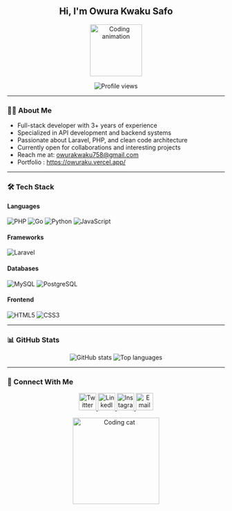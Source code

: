 <h2 align="center">
  Hi, I'm Owura Kwaku Safo
</h2>

<div align="center">
  <img src="https://i.pinimg.com/originals/2e/5c/72/2e5c72d2e357c97df0cbd6d63e782989.gif" width="120" alt="Coding animation">
</div>

<p align="center">
  <img src="https://komarev.com/ghpvc/?username=Owuraku22&label=Profile%20views&color=0e75b6&style=flat" alt="Profile views">
</p>

---

### 👨‍💻 About Me

- Full-stack developer with 3+ years of experience
- Specialized in API development and backend systems
- Passionate about Laravel, PHP, and clean code architecture
- Currently open for collaborations and interesting projects
- Reach me at: owurakwaku758@gmail.com
- Portfolio : https://owuraku.vercel.app/

---

### 🛠️ Tech Stack

#### Languages
![PHP](https://img.shields.io/badge/-PHP-777BB4?logo=php&logoColor=white)
![Go](https://img.shields.io/badge/-Golang-00ADD8?logo=go&logoColor=white)
![Python](https://img.shields.io/badge/-Python-3776AB?logo=python&logoColor=white)
![JavaScript](https://img.shields.io/badge/-JavaScript-F7DF1E?logo=javascript&logoColor=black)

#### Frameworks
![Laravel](https://img.shields.io/badge/-Laravel-FF2D20?logo=laravel&logoColor=white)

#### Databases
![MySQL](https://img.shields.io/badge/-MySQL-4479A1?logo=mysql&logoColor=white)
![PostgreSQL](https://img.shields.io/badge/-PostgreSQL-4169E1?logo=postgresql&logoColor=white)

#### Frontend
![HTML5](https://img.shields.io/badge/-HTML5-E34F26?logo=html5&logoColor=white)
![CSS3](https://img.shields.io/badge/-CSS3-1572B6?logo=css3&logoColor=white)

---

### 📊 GitHub Stats

<div align="center">
  <img src="https://github-readme-stats.vercel.app/api?username=Owuraku22&show_icons=true&theme=radical" alt="GitHub stats">
  <img src="https://github-readme-stats.vercel.app/api/top-langs/?username=Owuraku22&layout=compact&theme=radical" alt="Top languages">
</div>

---

### 🤝 Connect With Me

<p align="center">
  <a href="https://x.com/AfriG_1" target="_blank">
    <img src="https://img.icons8.com/color/48/000000/twitter--v1.png" alt="Twitter" width="40">
  </a>
  <a href="https://linkedin.com/in/owura-kwaku-safo-8277b336/" target="_blank">
    <img src="https://img.icons8.com/color/48/000000/linkedin.png" alt="LinkedIn" width="40">
  </a>
  <a href="https://instagram.com/african_god_" target="_blank">
    <img src="https://img.icons8.com/color/48/000000/instagram-new--v1.png" alt="Instagram" width="40">
  </a>
  <a href="mailto:owurakwaku758@gmail.com">
    <img src="https://img.icons8.com/color/48/000000/gmail.png" alt="Email" width="40">
  </a>
</p>

<div align="center">
  <img src="https://media.giphy.com/media/jpVnC65DmYeyRL4LHS/giphy.gif" width="200" alt="Coding cat">
</div>
